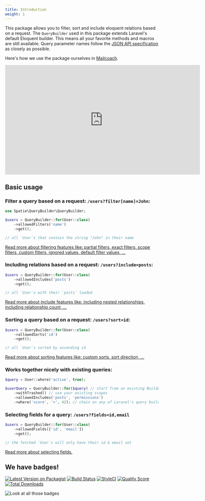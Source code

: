 ```yaml
---
title: Introduction
weight: 1
---
```


This package allows you to filter, sort and include eloquent relations based on a request. The `QueryBuilder` used in this package extends Laravel's default Eloquent builder. This means all your favorite methods and macros are still available. Query parameter names follow the [JSON API specification](http://jsonapi.org/) as closely as possible.

Here's how we use the package ourselves in [Mailcoach](https://mailcoach.app).

<iframe src="https://player.vimeo.com/video/380520777" width="640" height="360" frameborder="0" allow="autoplay; fullscreen" allowfullscreen></iframe>

## Basic usage

### Filter a query based on a request: `/users?filter[name]=John`:

```php
use Spatie\QueryBuilder\QueryBuilder;

$users = QueryBuilder::for(User::class)
    ->allowedFilters('name')
    ->get();

// all `User`s that contain the string "John" in their name
```

[Read more about filtering features like: partial filters, exact filters, scope filters, custom filters, ignored values, default filter values, ...](https://spatie.be/docs/laravel-query-builder/v6/features/filtering/)

### Including relations based on a request: `/users?include=posts`:

```php
$users = QueryBuilder::for(User::class)
    ->allowedIncludes('posts')
    ->get();

// all `User`s with their `posts` loaded
```

[Read more about include features like: including nested relationships, including relationship count, ...](https://spatie.be/docs/laravel-query-builder/v6/features/including-relationships/)

### Sorting a query based on a request: `/users?sort=id`:

```php
$users = QueryBuilder::for(User::class)
    ->allowedSorts('id')
    ->get();

// all `User`s sorted by ascending id
```

[Read more about sorting features like: custom sorts, sort direction, ...](https://spatie.be/docs/laravel-query-builder/v6/features/sorting/)

### Works together nicely with existing queries:

```php
$query = User::where('active', true);

$userQuery = QueryBuilder::for($query) // start from an existing Builder instance
    ->withTrashed() // use your existing scopes
    ->allowedIncludes('posts', 'permissions')
    ->where('score', '>', 42); // chain on any of Laravel's query builder methods
```

### Selecting fields for a query: `/users?fields=id,email`

```php
$users = QueryBuilder::for(User::class)
    ->allowedFields(['id', 'email'])
    ->get();

// the fetched `User`s will only have their id & email set
```

[Read more about selecting fields.](https://spatie.be/docs/laravel-query-builder/v6/features/selecting-fields/)

## We have badges!

[![Latest Version on Packagist](https://img.shields.io/packagist/v/spatie/laravel-query-builder.svg?style=flat-square)](https://packagist.org/packages/spatie/laravel-query-builder)
[![Build Status](https://img.shields.io/circleci/project/github/spatie/laravel-query-builder/master.svg?style=flat-square)](https://circleci.com/gh/spatie/laravel-query-builder)
[![StyleCI](https://styleci.io/repos/117567334/shield?branch=master)](https://styleci.io/repos/117567334)
[![Quality Score](https://img.shields.io/scrutinizer/g/spatie/laravel-query-builder.svg?style=flat-square)](https://scrutinizer-ci.com/g/spatie/laravel-query-builder)
[![Total Downloads](https://img.shields.io/packagist/dt/spatie/laravel-query-builder.svg?style=flat-square)](https://packagist.org/packages/spatie/laravel-query-builder)

![Look at all those badges](https://i.imgflip.com/36x6d6.jpg)
